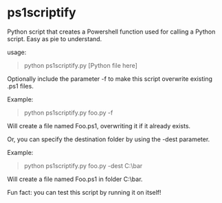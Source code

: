 # ps1scriptify

Python script that creates a Powershell function used for calling a Python script.
Easy as pie to understand.

usage:
>python ps1scriptify.py [Python file here]

Optionally include the parameter -f to make this script overwrite existing .ps1 files.

Example:
>python ps1scriptify.py foo.py -f

Will create a file named Foo.ps1, overwriting it if it already exists. 

Or, you can specify the destination folder by using the -dest parameter.

Example:
>python ps1scriptify.py foo.py -dest C:\bar

Will create a file named Foo.ps1 in folder C:\bar.

Fun fact: you can test this script by running it on itself!

